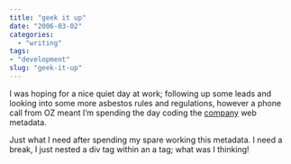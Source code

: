 ```yaml
---
title: "geek it up"
date: "2006-03-02"
categories: 
  - "writing"
tags:
- "development"
slug: "geek-it-up"
---
```


I was hoping for a nice quiet day at work; following up some leads and looking into some more asbestos rules and regulations, however a phone call from OZ meant I’m spending the day coding the [company][1] web metadata.

Just what I need after spending my spare working this metadata. I need a break, I just nested a div tag within an a tag; what was I thinking!

[1]:	https://www.oscarproducts.com